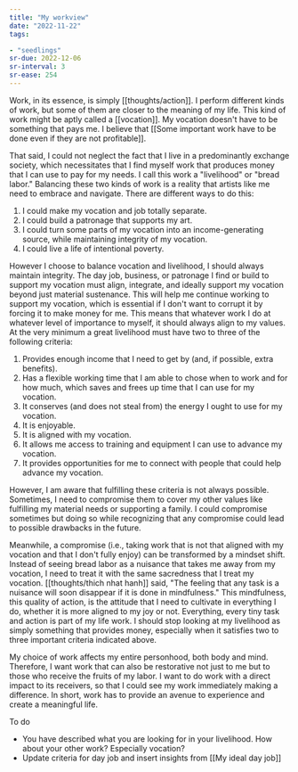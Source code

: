 ```yaml
---
title: "My workview"
date: "2022-11-22"
tags:

- "seedlings"
sr-due: 2022-12-06
sr-interval: 3
sr-ease: 254
---
```


Work, in its essence, is simply [[thoughts/action]]. I perform different kinds of work, but some of them are closer to the meaning of my life. This kind of work might be aptly called a [[vocation]]. My vocation doesn't have to be something that pays me. I believe that [[Some important work have to be done even if they are not profitable]].

That said, I could not neglect the fact that I live in a predominantly exchange society, which necessitates that I find myself work that produces money that I can use to pay for my needs. I call this work a "livelihood" or "bread labor." Balancing these two kinds of work is a reality that artists like me need to embrace and navigate. There are different ways to do this:

1. I could make my vocation and job totally separate.
2. I could build a patronage that supports my art.
3. I could turn some parts of my vocation into an income-generating source, while maintaining integrity of my vocation.
4. I could live a life of intentional poverty.

However I choose to balance vocation and livelihood, I should always maintain integrity. The day job, business, or patronage I find or build to support my vocation must align, integrate, and ideally support my vocation beyond just material sustenance. This will help me continue working to support my vocation, which is essential if I don't want to corrupt it by forcing it to make money for me. This means that whatever work I do at whatever level of importance to myself, it should always align to my values. At the very minimum a great livelihood must have two to three of the following criteria:

1. Provides enough income that I need to get by (and, if possible, extra benefits).
2. Has a flexible working time that I am able to chose when to work and for how much, which saves and frees up time that I can use for my vocation.
3. It conserves (and does not steal from) the energy I ought to use for my vocation.
4. It is enjoyable.
5. It is aligned with my vocation.
6. It allows me access to training and equipment I can use to advance my vocation.
7. It provides opportunities for me to connect with people that could help advance my vocation.

However, I am aware that fulfilling these criteria is not always possible. Sometimes, I need to compromise them to cover my other values like fulfilling my material needs or supporting a family. I could compromise sometimes but doing so while recognizing that any compromise could lead to possible drawbacks in the future.

Meanwhile, a compromise (i.e., taking work that is not that aligned with my vocation and that I don't fully enjoy) can be transformed by a mindset shift. Instead of seeing bread labor as a nuisance that takes me away from my vocation, I need to treat it with the same sacredness that I treat my vocation. [[thoughts/thich nhat hanh]] said, "The feeling that any task is a nuisance will soon disappear if it is done in mindfulness." This mindfulness, this quality of action, is the attitude that I need to cultivate in everything I do, whether it is more aligned to my joy or not. Everything, every tiny task and action is part of my life work. I should stop looking at my livelihood as simply something that provides money, especially when it satisfies two to three important criteria indicated above.

My choice of work affects my entire personhood, both body and mind. Therefore, I want work that can also be restorative not just to me but to those who receive the fruits of my labor. I want to do work with a direct impact to its receivers, so that I could see my work immediately making a difference. In short, work has to provide an avenue to experience and create a meaningful life.

To do
- You have described what you are looking for in your livelihood. How about your other work? Especially vocation?
- Update criteria for day job and insert insights from [[My ideal day job]]